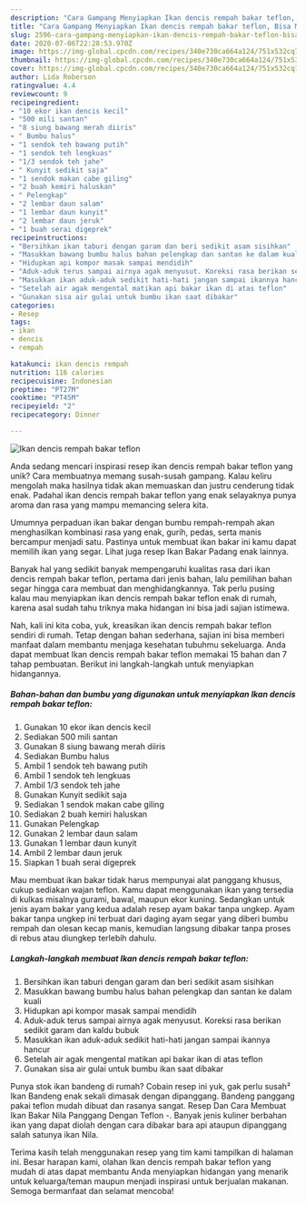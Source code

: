 ```yaml
---
description: "Cara Gampang Menyiapkan Ikan dencis rempah bakar teflon, Bisa Manjain Lidah"
title: "Cara Gampang Menyiapkan Ikan dencis rempah bakar teflon, Bisa Manjain Lidah"
slug: 2596-cara-gampang-menyiapkan-ikan-dencis-rempah-bakar-teflon-bisa-manjain-lidah
date: 2020-07-06T22:28:53.970Z
image: https://img-global.cpcdn.com/recipes/340e730ca664a124/751x532cq70/ikan-dencis-rempah-bakar-teflon-foto-resep-utama.jpg
thumbnail: https://img-global.cpcdn.com/recipes/340e730ca664a124/751x532cq70/ikan-dencis-rempah-bakar-teflon-foto-resep-utama.jpg
cover: https://img-global.cpcdn.com/recipes/340e730ca664a124/751x532cq70/ikan-dencis-rempah-bakar-teflon-foto-resep-utama.jpg
author: Lida Roberson
ratingvalue: 4.4
reviewcount: 9
recipeingredient:
- "10 ekor ikan dencis kecil"
- "500 mili santan"
- "8 siung bawang merah diiris"
- " Bumbu halus"
- "1 sendok teh bawang putih"
- "1 sendok teh lengkuas"
- "1/3 sendok teh jahe"
- " Kunyit sedikit saja"
- "1 sendok makan cabe giling"
- "2 buah kemiri haluskan"
- " Pelengkap"
- "2 lembar daun salam"
- "1 lembar daun kunyit"
- "2 lembar daun jeruk"
- "1 buah serai digeprek"
recipeinstructions:
- "Bersihkan ikan taburi dengan garam dan beri sedikit asam sisihkan"
- "Masukkan bawang bumbu halus bahan pelengkap dan santan ke dalam kuali"
- "Hidupkan api kompor masak sampai mendidih"
- "Aduk-aduk terus sampai airnya agak menyusut. Koreksi rasa berikan sedikit garam dan kaldu bubuk"
- "Masukkan ikan aduk-aduk sedikit hati-hati jangan sampai ikannya hancur"
- "Setelah air agak mengental matikan api bakar ikan di atas teflon"
- "Gunakan sisa air gulai untuk bumbu ikan saat dibakar"
categories:
- Resep
tags:
- ikan
- dencis
- rempah

katakunci: ikan dencis rempah 
nutrition: 116 calories
recipecuisine: Indonesian
preptime: "PT27M"
cooktime: "PT45M"
recipeyield: "2"
recipecategory: Dinner

---
```



![Ikan dencis rempah bakar teflon](https://img-global.cpcdn.com/recipes/340e730ca664a124/751x532cq70/ikan-dencis-rempah-bakar-teflon-foto-resep-utama.jpg)

Anda sedang mencari inspirasi resep ikan dencis rempah bakar teflon yang unik? Cara membuatnya memang susah-susah gampang. Kalau keliru mengolah maka hasilnya tidak akan memuaskan dan justru cenderung tidak enak. Padahal ikan dencis rempah bakar teflon yang enak selayaknya punya aroma dan rasa yang mampu memancing selera kita.

Umumnya perpaduan ikan bakar dengan bumbu rempah-rempah akan menghasilkan kombinasi rasa yang enak, gurih, pedas, serta manis bercampur menjadi satu. Pastinya untuk membuat ikan bakar ini kamu dapat memilih ikan yang segar. Lihat juga resep Ikan Bakar Padang enak lainnya.

Banyak hal yang sedikit banyak mempengaruhi kualitas rasa dari ikan dencis rempah bakar teflon, pertama dari jenis bahan, lalu pemilihan bahan segar hingga cara membuat dan menghidangkannya. Tak perlu pusing kalau mau menyiapkan ikan dencis rempah bakar teflon enak di rumah, karena asal sudah tahu triknya maka hidangan ini bisa jadi sajian istimewa.


Nah, kali ini kita coba, yuk, kreasikan ikan dencis rempah bakar teflon sendiri di rumah. Tetap dengan bahan sederhana, sajian ini bisa memberi manfaat dalam membantu menjaga kesehatan tubuhmu sekeluarga. Anda dapat membuat Ikan dencis rempah bakar teflon memakai 15 bahan dan 7 tahap pembuatan. Berikut ini langkah-langkah untuk menyiapkan hidangannya.

<!--inarticleads1-->

##### Bahan-bahan dan bumbu yang digunakan untuk menyiapkan Ikan dencis rempah bakar teflon:

1. Gunakan 10 ekor ikan dencis kecil
1. Sediakan 500 mili santan
1. Gunakan 8 siung bawang merah diiris
1. Sediakan  Bumbu halus
1. Ambil 1 sendok teh bawang putih
1. Ambil 1 sendok teh lengkuas
1. Ambil 1/3 sendok teh jahe
1. Gunakan  Kunyit sedikit saja
1. Sediakan 1 sendok makan cabe giling
1. Sediakan 2 buah kemiri haluskan
1. Gunakan  Pelengkap
1. Gunakan 2 lembar daun salam
1. Gunakan 1 lembar daun kunyit
1. Ambil 2 lembar daun jeruk
1. Siapkan 1 buah serai digeprek


Mau membuat ikan bakar tidak harus mempunyai alat panggang khusus, cukup sediakan wajan teflon. Kamu dapat menggunakan ikan yang tersedia di kulkas misalnya gurami, bawal, maupun ekor kuning. Sedangkan untuk jenis ayam bakar yang kedua adalah resep ayam bakar tanpa ungkep. Ayam bakar tanpa ungkep ini terbuat dari daging ayam segar yang diberi bumbu rempah dan olesan kecap manis, kemudian langsung dibakar tanpa proses di rebus atau diungkep terlebih dahulu. 

<!--inarticleads2-->

##### Langkah-langkah membuat Ikan dencis rempah bakar teflon:

1. Bersihkan ikan taburi dengan garam dan beri sedikit asam sisihkan
1. Masukkan bawang bumbu halus bahan pelengkap dan santan ke dalam kuali
1. Hidupkan api kompor masak sampai mendidih
1. Aduk-aduk terus sampai airnya agak menyusut. Koreksi rasa berikan sedikit garam dan kaldu bubuk
1. Masukkan ikan aduk-aduk sedikit hati-hati jangan sampai ikannya hancur
1. Setelah air agak mengental matikan api bakar ikan di atas teflon
1. Gunakan sisa air gulai untuk bumbu ikan saat dibakar


Punya stok ikan bandeng di rumah? Cobain resep ini yuk, gak perlu susah² Ikan Bandeng enak sekali dimasak dengan dipanggang. Bandeng panggang pakai teflon mudah dibuat dan rasanya sangat. Resep Dan Cara Membuat Ikan Bakar Nila Panggang Dengan Teflon -. Banyak jenis kuliner berbahan ikan yang dapat diolah dengan cara dibakar bara api ataupun dipanggang salah satunya ikan Nila. 

Terima kasih telah menggunakan resep yang tim kami tampilkan di halaman ini. Besar harapan kami, olahan Ikan dencis rempah bakar teflon yang mudah di atas dapat membantu Anda menyiapkan hidangan yang menarik untuk keluarga/teman maupun menjadi inspirasi untuk berjualan makanan. Semoga bermanfaat dan selamat mencoba!
